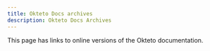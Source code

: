 ```yaml
---
title: Okteto Docs archives
description: Okteto Docs Archives
---
```


This page has links to online versions of the Okteto documentation.
